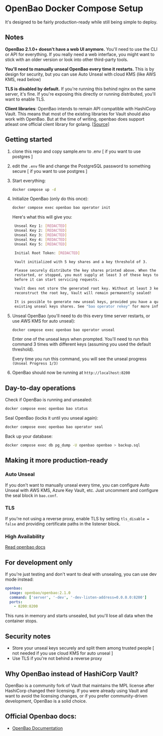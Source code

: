 # OpenBao Docker Compose Setup

It's designed to be fairly production-ready while still being simple to deploy.

## Notes

**OpenBao 2.1.0+ doesn't have a web UI anymore.** You'll need to use the CLI or API for everything. If you really need a web interface, you might want to stick with an older version or look into other third-party tools.

**You'll need to manually unseal OpenBao every time it restarts.** This is by design for security, but you can  use Auto Unseal with cloud KMS (like AWS KMS, read below)

**TLS is disabled by default.** If you're running this behind nginx on the same server, it's fine. If you're exposing this directly or running distributed, you'll want to enable TLS.

**Client libraries**: OpenBao intends to remain API compatible with HashiCorp Vault. This means that most of the existing libraries for Vault should also work with OpenBao. But at the time of writing, openbao does support atleast one official client library for golang. [[Source]](https://openbao.org/api-docs/libraries/)

## Getting started

1. clone this repo and copy sample.env to .env [ if you want to use postgres ]

2. edit the `.env` file and change the PostgreSQL password to something secure  [ if you want to use postgres ]
 
3. Start everything:
   ```bash
   docker compose up -d
   ```

4. Initialize OpenBao (only do this once):
   ```bash
   docker compose exec openbao bao operator init
   ```

   Here's what this will give you:
   ```bash
    Unseal Key 1: [REDACTED]
    Unseal Key 2: [REDACTED]
    Unseal Key 3: [REDACTED]
    Unseal Key 4: [REDACTED]
    Unseal Key 5: [REDACTED]

    Initial Root Token: [REDACTED]

    Vault initialized with 5 key shares and a key threshold of 3.

    Please securely distribute the key shares printed above. When the Vault is re-sealed,
    restarted, or stopped, you must supply at least 3 of these keys to unseal it
    before it can start servicing requests.

    Vault does not store the generated root key. Without at least 3 keys to
    reconstruct the root key, Vault will remain permanently sealed!

    It is possible to generate new unseal keys, provided you have a quorum of
    existing unseal keys shares. See "bao operator rekey" for more information.
    ```


5. Unseal OpenBao (you'll need to do this every time server restarts, or use AWS KMS for auto unseal):
   ```bash
   docker compose exec openbao bao operator unseal
   ```
   Enter one of the unseal keys when prompted. You'll need to run this command 3 times with different keys (assuming you used the default threshold).
   
   Every time you run this command, you will see the unseal progress `(Unseal Progress 1/3)`

6. OpenBao should now be running at `http://localhost:8200`

## Day-to-day operations

Check if OpenBao is running and unsealed:
```bash
docker compose exec openbao bao status
```

Seal OpenBao (locks it until you unseal again):
```bash
docker compose exec openbao bao operator seal
```

Back up your database:
```bash
docker compose exec db pg_dump -U openbao openbao > backup.sql
```

## Making it more production-ready

### Auto Unseal
If you don't want to manually unseal every time, you can configure Auto Unseal with AWS KMS, Azure Key Vault, etc. Just uncomment and configure the seal block in `bao.conf`.

### TLS
If you're not using a reverse proxy, enable TLS by setting `tls_disable = false` and providing certificate paths in the listener block.

### High Availability
[Read openbao docs](https://openbao.org/docs/internals/high-availability/)

## For development only

If you're just testing and don't want to deal with unsealing, you can use dev mode instead:

```yaml
openbao:
  image: openbao/openbao:2.1.0
  command: ['server', '-dev', '-dev-listen-address=0.0.0.0:8200']
  ports:
    - 8200:8200
```

This runs in memory and starts unsealed, but you'll lose all data when the container stops.

## Security notes

- Store your unseal keys securely and split them among trusted people [ not needed if you use cloud KMS for auto unseal ]
- Use TLS if you're not behind a reverse proxy

## Why OpenBao instead of HashiCorp Vault?

OpenBao is a community fork of Vault that maintains the MPL license after HashiCorp changed their licensing. If you were already using Vault and want to avoid the licensing changes, or if you prefer community-driven development, OpenBao is a solid choice.

## Official Openbao docs:

- [OpenBao Documentation](https://openbao.org/docs/)